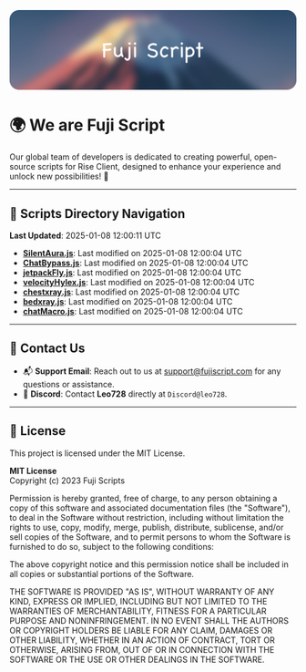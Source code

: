 ![Banner](.github/b.webp)

# 🌍 **We are Fuji Script**

Our global team of developers is dedicated to creating powerful, open-source scripts for Rise Client, designed to enhance your experience and unlock new possibilities! 🌟

---
<!-- SCRIPTS_NAVIGATION_START -->
## 📂 **Scripts Directory Navigation**

**Last Updated**: 2025-01-08 12:00:11 UTC

- **[SilentAura.js](scripts/SilentAura.js)**: Last modified on 2025-01-08 12:00:04 UTC
- **[ChatBypass.js](scripts/ChatBypass.js)**: Last modified on 2025-01-08 12:00:04 UTC
- **[jetpackFly.js](scripts/jetpackFly.js)**: Last modified on 2025-01-08 12:00:04 UTC
- **[velocityHylex.js](scripts/velocityHylex.js)**: Last modified on 2025-01-08 12:00:04 UTC
- **[chestxray.js](scripts/chestxray.js)**: Last modified on 2025-01-08 12:00:04 UTC
- **[bedxray.js](scripts/bedxray.js)**: Last modified on 2025-01-08 12:00:04 UTC
- **[chatMacro.js](scripts/chatMacro.js)**: Last modified on 2025-01-08 12:00:04 UTC

<!-- SCRIPTS_NAVIGATION_END -->

---

## 💬 **Contact Us**  
- 📬 **Support Email**: Reach out to us at [support@fujiscript.com](mailto:support@fujiscript.com) for any questions or assistance.  
- 💬 **Discord**: Contact **Leo728** directly at `Discord@leo728`.

---

## 📜 **License**

This project is licensed under the MIT License.  

**MIT License**  
Copyright (c) 2023 Fuji Scripts  

Permission is hereby granted, free of charge, to any person obtaining a copy of this software and associated documentation files (the "Software"), to deal in the Software without restriction, including without limitation the rights to use, copy, modify, merge, publish, distribute, sublicense, and/or sell copies of the Software, and to permit persons to whom the Software is furnished to do so, subject to the following conditions:  

The above copyright notice and this permission notice shall be included in all copies or substantial portions of the Software.  

THE SOFTWARE IS PROVIDED "AS IS", WITHOUT WARRANTY OF ANY KIND, EXPRESS OR IMPLIED, INCLUDING BUT NOT LIMITED TO THE WARRANTIES OF MERCHANTABILITY, FITNESS FOR A PARTICULAR PURPOSE AND NONINFRINGEMENT. IN NO EVENT SHALL THE AUTHORS OR COPYRIGHT HOLDERS BE LIABLE FOR ANY CLAIM, DAMAGES OR OTHER LIABILITY, WHETHER IN AN ACTION OF CONTRACT, TORT OR OTHERWISE, ARISING FROM, OUT OF OR IN CONNECTION WITH THE SOFTWARE OR THE USE OR OTHER DEALINGS IN THE SOFTWARE.  

